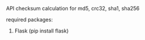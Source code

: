 API checksum calculation for md5, crc32, sha1, sha256

required packages:

1. Flask (pip install flask) 